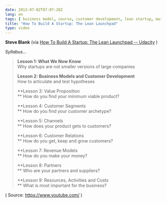 ```yaml
---
date: 2013-07-02T07:07:28Z
lang: en
tags: [ business model, course, customer development, lean startup, market fit, training, value proposition ]
title: "How To Build A Startup: The Lean Launchpad"
type: video
---
```


**Steve Blank** (via [How To Build A Startup: The Lean Launchpad -- Udacity](https://www.udacity.com/course/ep245) )

*Syllabus...*

> **Lesson 1: What We Now Know**\
> Why startups are not smaller versions of large companies
>
> **Lesson 2: Business Models and Customer Development**\
> How to articulate and test hypotheses
>
> **Lesson 3: Value Proposition\
> ** How do you find your minimum viable product?
>
> **Lesson 4: Customer Segments\
> ** How do you find your customer archetype?
>
> **Lesson 5: Channels\
> ** How does your product gets to customers?
>
> **Lesson 6: Customer Relations\
> ** How do you get, keep and grow customers?
>
> **Lesson 7: Revenue Models\
> ** How do you make your money?
>
> **Lesson 8: Partners\
> ** Who are your partners and suppliers?
>
> **Lesson 9: Resources, Activities and Costs\
> ** What is most important for the business?

( Source: <https://www.youtube.com/> )

